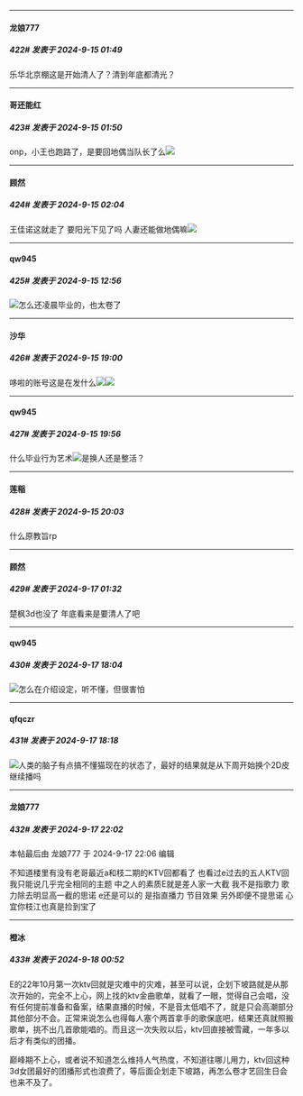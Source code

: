 ﻿
*****

####  龙娘777  
##### 422#       发表于 2024-9-15 01:49

乐华北京棚这是开始清人了？清到年底都清光？

*****

####  哥还能红  
##### 423#       发表于 2024-9-15 01:50

onp，小王也跑路了，是要回地偶当队长了么<img src="https://static.saraba1st.com/image/smiley/face2017/067.png" referrerpolicy="no-referrer">


*****

####  顾然  
##### 424#       发表于 2024-9-15 02:04

王佳诺这就走了 要阳光下见了吗 人妻还能做地偶嘛<img src="https://static.saraba1st.com/image/smiley/face2017/009.gif" referrerpolicy="no-referrer">


*****

####  qw945  
##### 425#       发表于 2024-9-15 12:56

<img src="https://static.saraba1st.com/image/smiley/face2017/169.gif" referrerpolicy="no-referrer">怎么还凌晨毕业的，也太卷了


*****

####  沙华  
##### 426#       发表于 2024-9-15 19:00

哆啦的账号这是在发什么<img src="https://static.saraba1st.com/image/smiley/face2017/169.gif" referrerpolicy="no-referrer"><img src="https://static.saraba1st.com/image/smiley/face2017/103.png" referrerpolicy="no-referrer">


*****

####  qw945  
##### 427#       发表于 2024-9-15 19:56

什么毕业行为艺术<img src="https://static.saraba1st.com/image/smiley/face2017/169.gif" referrerpolicy="no-referrer">是换人还是整活？


*****

####  莲稲  
##### 428#       发表于 2024-9-15 20:03

什么原教旨rp


*****

####  顾然  
##### 429#       发表于 2024-9-17 01:32

楚枫3d也没了 年底看来是要清人了吧


*****

####  qw945  
##### 430#       发表于 2024-9-17 18:04

<img src="https://static.saraba1st.com/image/smiley/face2017/169.gif" referrerpolicy="no-referrer">怎么在介绍设定，听不懂，但很害怕


*****

####  qfqczr  
##### 431#       发表于 2024-9-17 18:18

<img src="https://static.saraba1st.com/image/smiley/face2017/018.png" referrerpolicy="no-referrer">人类的脑子有点搞不懂猫现在的状态了，最好的结果就是从下周开始换个2D皮继续播吗


*****

####  龙娘777  
##### 432#       发表于 2024-9-17 22:02

 本帖最后由 龙娘777 于 2024-9-17 22:06 编辑 

不知道楼里有没有老哥最近a和枝二期的KTV回都看了 也看过e过去的五人KTV回 我只能说几乎完全相同的主题 中之人的素质E就是差人家一大截 我不是指歌力 歌力除去明显高一截的思诺 e还是可以的 是指直播力 节目效果 另外即便不提思诺 心宜你枝江也真是捡到宝了


*****

####  橙冰  
##### 433#       发表于 2024-9-18 00:52

E的22年10月第一次ktv回就是灾难中的灾难，甚至可以说，企划下坡路就是从那次开始的，完全不上心，网上找的ktv金曲歌单，就看了一眼，觉得自己会唱，没有任何提前准备和备案，结果直播的时候，不是音太低唱不了，就是只会高潮部分其他部分不会。正常来说怎么也得每人塞个两首拿手的歌保底吧，结果还真就照搬歌单，挑不出几首歌能唱的。而且这一次失败以后，ktv回直接被雪藏，一年多以后才有类似的团播。

巅峰期不上心，或者说不知道怎么维持人气热度，不知道往哪儿用力，ktv回这种3d女团最好的团播形式也浪费了，等后面企划走下坡路，再怎么卷才艺回生日会也来不及了。

